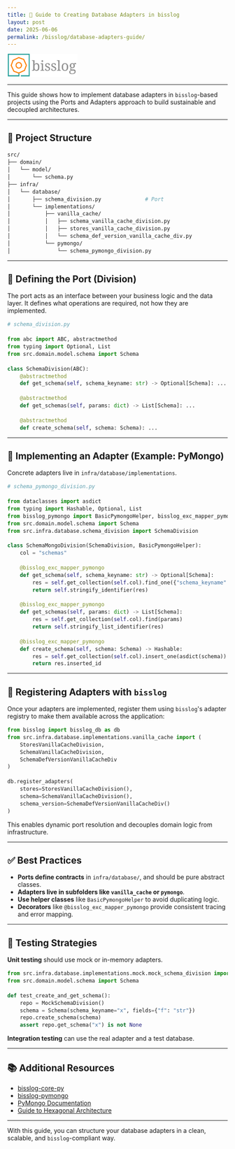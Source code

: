 ```yaml
---
title: 🧩 Guide to Creating Database Adapters in bisslog
layout: post
date: 2025-06-06
permalink: /bisslog/database-adapters-guide/
---
```



<p>
  <img src="/assets/img/brand/bisslog-logo-imagotipo.png" alt="bisslog logo" width="160"/>
</p>

---

This guide shows how to implement database adapters in `bisslog`-based projects using the Ports and Adapters approach to build sustainable and decoupled architectures.

---

## 📁 Project Structure

```bash
src/
├── domain/
│   └── model/
│       └── schema.py
├── infra/
│   └── database/
│       ├── schema_division.py              # Port
│       └── implementations/
│           ├── vanilla_cache/
│           │   ├── schema_vanilla_cache_division.py
│           │   ├── stores_vanilla_cache_division.py
│           │   └── schema_def_version_vanilla_cache_div.py
│           └── pymongo/
│               └── schema_pymongo_division.py
```

---

## 🔌 Defining the Port (Division)

The port acts as an interface between your business logic and the data layer. It defines what operations are required, not how they are implemented.

```python
# schema_division.py

from abc import ABC, abstractmethod
from typing import Optional, List
from src.domain.model.schema import Schema

class SchemaDivision(ABC):
    @abstractmethod
    def get_schema(self, schema_keyname: str) -> Optional[Schema]: ...

    @abstractmethod
    def get_schemas(self, params: dict) -> List[Schema]: ...

    @abstractmethod
    def create_schema(self, schema: Schema): ...
```

---

## 🍃 Implementing an Adapter (Example: PyMongo)

Concrete adapters live in `infra/database/implementations`.

```python
# schema_pymongo_division.py

from dataclasses import asdict
from typing import Hashable, Optional, List
from bisslog_pymongo import BasicPymongoHelper, bisslog_exc_mapper_pymongo
from src.domain.model.schema import Schema
from src.infra.database.schema_division import SchemaDivision

class SchemaMongoDivision(SchemaDivision, BasicPymongoHelper):
    col = "schemas"

    @bisslog_exc_mapper_pymongo
    def get_schema(self, schema_keyname: str) -> Optional[Schema]:
        res = self.get_collection(self.col).find_one({"schema_keyname": schema_keyname})
        return self.stringify_identifier(res)

    @bisslog_exc_mapper_pymongo
    def get_schemas(self, params: dict) -> List[Schema]:
        res = self.get_collection(self.col).find(params)
        return self.stringify_list_identifier(res)

    @bisslog_exc_mapper_pymongo
    def create_schema(self, schema: Schema) -> Hashable:
        res = self.get_collection(self.col).insert_one(asdict(schema))
        return res.inserted_id
```

---

## 🔧 Registering Adapters with `bisslog`

Once your adapters are implemented, register them using `bisslog`'s adapter registry to make them available across the application:

```python
from bisslog import bisslog_db as db
from src.infra.database.implementations.vanilla_cache import (
    StoresVanillaCacheDivision,
    SchemaVanillaCacheDivision,
    SchemaDefVersionVanillaCacheDiv
)

db.register_adapters(
    stores=StoresVanillaCacheDivision(),
    schema=SchemaVanillaCacheDivision(),
    schema_version=SchemaDefVersionVanillaCacheDiv()
)
```

This enables dynamic port resolution and decouples domain logic from infrastructure.

---

## ✅ Best Practices

- **Ports define contracts** in `infra/database/`, and should be pure abstract classes.
- **Adapters live in subfolders like `vanilla_cache` or `pymongo`**.
- **Use helper classes** like `BasicPymongoHelper` to avoid duplicating logic.
- **Decorators** like `@bisslog_exc_mapper_pymongo` provide consistent tracing and error mapping.

---

## 🧪 Testing Strategies

**Unit testing** should use mock or in-memory adapters.

```python
from src.infra.database.implementations.mock.mock_schema_division import MockSchemaDivision
from src.domain.model.schema import Schema

def test_create_and_get_schema():
    repo = MockSchemaDivision()
    schema = Schema(schema_keyname="x", fields={"f": "str"})
    repo.create_schema(schema)
    assert repo.get_schema("x") is not None
```

**Integration testing** can use the real adapter and a test database.

---

## 📚 Additional Resources

- [bisslog-core-py](https://github.com/darwinhc/bisslog-core-py)
- [bisslog-pymongo](https://github.com/darwinhc/bisslog-pymongo)
- [PyMongo Documentation](https://pymongo.readthedocs.io/)
- [Guide to Hexagonal Architecture](https://alistair.cockburn.us/hexagonal-architecture/)

---

With this guide, you can structure your database adapters in a clean, scalable, and `bisslog`-compliant way.